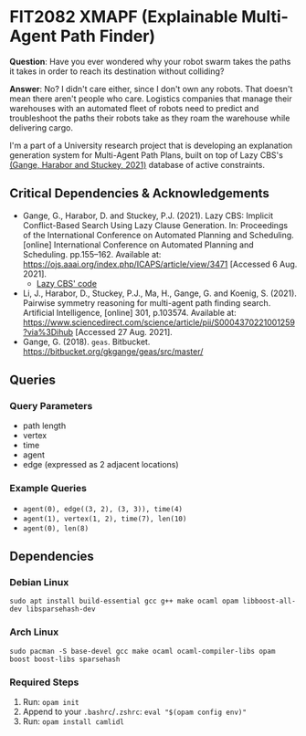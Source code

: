 # FIT2082 XMAPF (Explainable Multi-Agent Path Finder)
**Question**: Have you ever wondered why your robot swarm takes the paths it takes in order to reach its destination without colliding?

**Answer**: No? I didn't care either, since I don't own any robots. That doesn't mean there aren't people who care. Logistics companies that manage their warehouses with an automated fleet of robots need to predict and troubleshoot the paths their robots take as they roam the warehouse while delivering cargo.

I'm a part of a University research project that is developing an explanation generation system for Multi-Agent Path Plans, built on top of Lazy CBS's [(Gange, Harabor and Stuckey, 2021)](https://ojs.aaai.org/index.php/ICAPS/article/view/3471) database of active constraints.

## Critical Dependencies & Acknowledgements
* Gange, G., Harabor, D. and Stuckey, P.J. (2021). Lazy CBS: Implicit Conflict-Based Search Using Lazy Clause Generation. In: Proceedings of the International Conference on Automated Planning and Scheduling. [online] International Conference on Automated Planning and Scheduling. pp.155–162. Available at: https://ojs.aaai.org/index.php/ICAPS/article/view/3471 [Accessed 6 Aug. 2021].
   * [Lazy CBS' code](https://bitbucket.org/gkgange/lazycbs/src/master/)
* Li, J., Harabor, D., Stuckey, P.J., Ma, H., Gange, G. and Koenig, S. (2021). Pairwise symmetry reasoning for multi-agent path finding search. Artificial Intelligence, [online] 301, p.103574. Available at: https://www.sciencedirect.com/science/article/pii/S0004370221001259?via%3Dihub [Accessed 27 Aug. 2021].
* Gange, G. (2018). `geas`. Bitbucket. https://bitbucket.org/gkgange/geas/src/master/

## Queries
### Query Parameters
* path length
* vertex
* time
* agent
* edge (expressed as 2 adjacent locations)

### Example Queries
* `agent(0), edge((3, 2), (3, 3)), time(4)`
* `agent(1), vertex(1, 2), time(7), len(10)`
* `agent(0), len(8)`

## Dependencies
### Debian Linux
```
sudo apt install build-essential gcc g++ make ocaml opam libboost-all-dev libsparsehash-dev
```
### Arch Linux
```
sudo pacman -S base-devel gcc make ocaml ocaml-compiler-libs opam boost boost-libs sparsehash
```
### Required Steps
1. Run: `opam init`
2. Append to your `.bashrc`/`.zshrc`: `eval "$(opam config env)"`
3. Run: `opam install camlidl`
